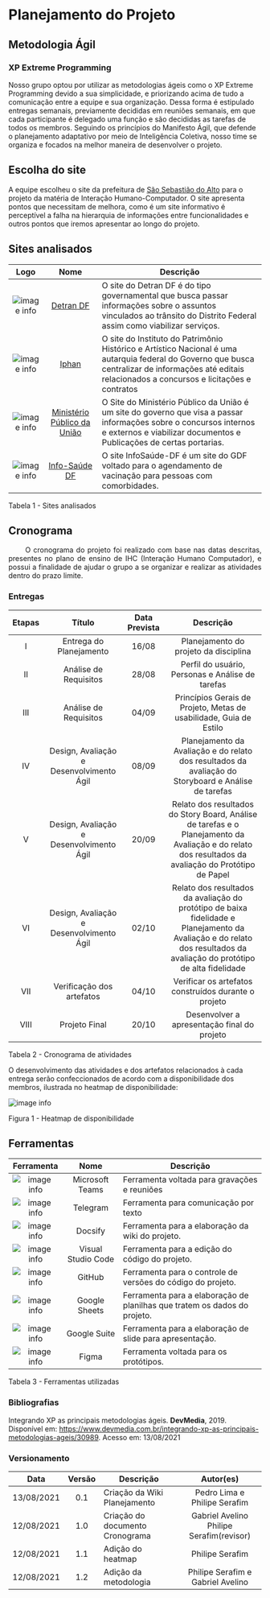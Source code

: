 
# Planejamento do Projeto

## Metodologia Ágil
### XP Extreme Programming

Nosso grupo optou por utilizar as metodologias ágeis como o XP Extreme Programming devido a sua simplicidade, e priorizando acima de tudo a comunicação entre a equipe e sua organização. Dessa forma é estipulado entregas semanais, previamente decididas em reuniões semanais, em que cada participante é delegado uma função e são decididas as tarefas de todos os membros. Seguindo os princípios do Manifesto Ágil, que defende o planejamento adaptativo por meio de Inteligência Coletiva, nosso time se organiza e focados na melhor maneira de desenvolver o projeto.

## Escolha do site
A equipe escolheu o site da prefeitura de [São Sebastião do Alto](http://ssalto.rj.gov.br) para o projeto da matéria de Interação Humano-Computador. O site apresenta pontos que necessitam de melhora, como é um site informativo é perceptível a falha na hierarquia de informações entre funcionalidades e outros pontos que iremos apresentar ao longo do projeto.

## Sites analisados

 |                          **Logo**                          |                      **Nome**                       | **Descrição**                                                                                                                                                                                           |
 | :--------------------------------------------------------: | :-------------------------------------------------: | ------------------------------------------------------------------------------------------------------------------------------------------------------------------------------------------------------- |
 | ![image info](../../assets/img/logo-detran.png ':size=50') |      [Detran DF](http://www.detran.df.gov.br)       | O site do Detran DF é do tipo governamental que busca passar informações sobre o  assuntos vinculados ao trânsito do Distrito Federal assim como viabilizar serviços.                                   |
 | ![image info](../../assets/img/logo-iphan.png ':size=200') |         [Iphan](http://portal.iphan.gov.br)         | O site do Instituto do Patrimônio Histórico e Artístico Nacional é uma autarquia federal do Governo que busca centralizar  de informações até editais relacionados a concursos e licitações e contratos |
 |  ![image info](../../assets/img/mpu-logo.jpg ':size=50')   | [Ministério Público da União](http://www.mpu.mp.br) | O Site do Ministério Público da União é um site do governo que visa a passar informações sobre o concursos internos e externos e viabilizar documentos e Publicações de certas portarias.               |
 |  ![image info](../../assets/img/infoSaude.jpg ':size=50')  |  [Info-Saúde DF](https://vacina.saude.df.gov.br/)   | O site InfoSaúde-DF é um site do GDF voltado para o agendamento de vacinação para pessoas com comorbidades.                                                                                             |
<figcaption>Tabela 1 - Sites analisados</figcaption>

## Cronograma

<p align = "justify"> &emsp;&emsp; O cronograma do projeto foi realizado com base nas datas descritas, presentes no plano de ensino de IHC (Interação Humano Computador), e possui a finalidade de ajudar o grupo a se organizar e realizar as atividades dentro do prazo limite.</p>

### Entregas
| Etapas |                  Título                  | Data Prevista |                                                                                Descrição                                                                                |
| :----: | :--------------------------------------: | :-----------: | :---------------------------------------------------------------------------------------------------------------------------------------------------------------------: |
|   I    |         Entrega do Planejamento          |     16/08     |                                                                 Planejamento do projeto  da disciplina                                                                  |
|   II   |          Análise de Requisitos           |     28/08     |                                                            Perfil do usuário, Personas e Análise de tarefas                                                             |
|  III   |          Análise de Requisitos           |     04/09     |                                                   Princípios Gerais de Projeto, Metas de usabilidade, Guia de Estilo                                                    |
|   IV   | Design, Avaliação e Desenvolvimento Ágil |     08/09     |                                  Planejamento da Avaliação e do relato dos resultados da avaliação do Storyboard e Análise de tarefas                                   |
|   V    | Design, Avaliação e Desenvolvimento Ágil |     20/09     |          Relato dos resultados do Story Board, Análise de tarefas e o Planejamento da Avaliação e do relato dos resultados da avaliação do Protótipo de Papel           |
|   VI   | Design, Avaliação e Desenvolvimento Ágil |     02/10     | Relato dos resultados da avaliação do protótipo de baixa fidelidade e Planejamento da Avaliação e do relato dos resultados da avaliação do protótipo de alta fidelidade |
|  VII   |        Verificação dos artefatos         |     04/10     |                                                          Verificar os artefatos construídos durante o projeto                                                           |
|  VIII  |              Projeto Final               |     20/10     |                                                               Desenvolver a apresentação final do projeto                                                               |

<figcaption>Tabela 2 - Cronograma de atividades</figcaption>

O desenvolvimento das atividades e dos artefatos relacionados à cada entrega serão confeccionados de acordo com a disponibilidade dos membros, ilustrada no heatmap de disponibilidade:

![image info](../..assets/img/../../../assets/img/heatmap.png 'size=50')
<figcaption>Figura 1 - Heatmap de disponibilidade </figcaption>

## Ferramentas

  |                            **Ferramenta**                             |      **Nome**      | **Descrição**                                                             |
  | :-------------------------------------------------------------------: | :----------------: | ------------------------------------------------------------------------- |
  | ![image info](../../assets/img/Microsoft_Office_Teams.png ':size=50') |  Microsoft Teams   | Ferramenta voltada para gravações e reuniões                              |
  |    ![image info](../../assets/img/telegram-logo-3.png ':size=50')     |      Telegram      | Ferramenta para comunicação por texto                                     |
  |        ![image info](../../assets/img/docsify.png ':size=50')         |      Docsify       | Ferramenta para a elaboração da wiki do projeto.                          |
  |         ![image info](../../assets/img/vscode.png ':size=50')         | Visual Studio Code | Ferramenta para a edição do código do projeto.                            |
  |         ![image info](../../assets/img/github.png ':size=50')         |       GitHub       | Ferramenta para o controle de versões do código do projeto.               |
  |         ![image info](../../assets/img/sheets.png ':size=50')         |   Google Sheets    | Ferramenta para a elaboração de planilhas que tratem os dados do projeto. |
  |      ![image info](../../assets/img/Gsuite-logo.png ':size=50')       |    Google Suite    | Ferramenta para a elaboração de slide para apresentação.                  |
  |         ![image info](../../assets/img/figma.png ':size=50')          |       Figma        | Ferramenta voltada para os protótipos.                                    |
<figcaption>Tabela 3 - Ferramentas utilizadas</figcaption>

### Bibliografias

  Integrando XP as principais metodologias ágeis. **DevMedia**, 2019.
  Disponível em: <https://www.devmedia.com.br/integrando-xp-as-principais-metodologias-ageis/30989>. 
  Acesso em: 13/08/2021

### Versionamento

 | **Data**   | **Versão** | **Descrição**                   |                **Autor(es)**                 |
 | ---------- | :--------: | ------------------------------- | :------------------------------------------: |
 | 13/08/2021 |    0.1     | Criação da Wiki Planejamento    |         Pedro Lima e Philipe Serafim         |
 | 12/08/2021 |    1.0     | Criação do documento Cronograma | Gabriel Avelino</br>Philipe Serafim(revisor) |
 | 12/08/2021 |    1.1     | Adição do heatmap               |               Philipe Serafim                |
 | 12/08/2021 |    1.2     | Adição da metodologia           |      Philipe Serafim e Gabriel Avelino       |
